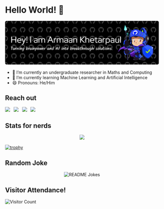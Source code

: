 # Hello World! 👋
![[Click to get the original picture](https://octodex.github.com/securityknightocat/)](./github-header-image.png "banner")
- 🔭 I’m currently an undergraduate researcher in Maths and Computing
- 🌱 I’m currently learning Machine Learning and Artificial Intelligence
- 😄 Pronouns: He/Him
## Reach out
[<img src="https://img.icons8.com/color/48/000000/linkedin.png" width="5%"/>](https://www.linkedin.com/in/armaan-khetarpaul-63aa12277/ "LinkedIn")    &nbsp; [<img src="https://img.icons8.com/fluent/48/000000/gmail.png" width="5%"/>](mailto:armaankpaul@gmail.com "GMail")  &nbsp; [<img src="https://img.icons8.com/?size=100&id=117562&format=png&color=000000" width="5%"/>](mailto:armaank@iisc.ac.in "Outlook")   &nbsp; [<img src="https://img.icons8.com/?size=100&id=z6faRXwXtVdE&format=png&color=000000" width="5%"/>](https://drive.google.com/drive/u/0/my-drive "CV")
 ## Stats for nerds
 <p align="center"><a href="https://github.com/Armxyz1/github-readme-stats"><img src = "https://github-readme-stats.vercel.app/api?username=Armxyz1&show_icons=true&theme=chartreuse-dark&rank_icon=github"></a>
 </p>

 [![trophy](https://github-profile-trophy.vercel.app/?username=Armxyz1&theme=juicyfresh&no-frame=true&row=1&&margin-w=20&no-bg=true)](https://github-profile-trophy.vercel.app/?username=Armxyz1&theme=juicyfresh&no-frame=true&row=1&&margin-w=20&no-bg=true)

## Random Joke
<p align="center">
<img height = 200 px width = 100% src="https://readme-jokes.vercel.app/api?theme=merko" alt="README Jokes">
</p>

## Visitor Attendance!
![Visitor Count](https://profile-counter.glitch.me/Armxyz1/count.svg)
